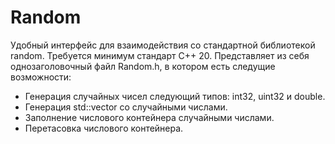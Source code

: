 # Random
 Удобный интерфейс для взаимодействия со стандартной библиотекой random.
 Требуется минимум стандарт С++ 20.
 Представляет из себя однозаголовочный файл Random.h, в котором есть следущие возможности:
 * Генерация случайных чисел следующий типов: int32, uint32 и double.
 * Генерация std::vector со случайными числами.
 * Заполнение числового контейнера случайными числами.
 * Перетасовка числового контейнера.
